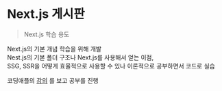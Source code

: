 # Next.js 게시판
> Next.js 학습 용도

Next.js의 기본 개념 학습을 위해 개발  
Nest.js의 기본 폴더 구조나 Next.js를 사용해서 얻는 이점,  
SSG, SSR을 어떻게 효율적으로 사용할 수 있나 이론적으로 공부하면서 코드로 실습

코딩애플의 [강의](https://codingapple.com/course-status/) 를 보고 공부를 진행